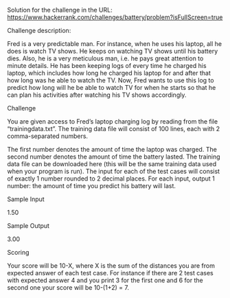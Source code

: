 Solution for the challenge in the URL: https://www.hackerrank.com/challenges/battery/problem?isFullScreen=true

Challenge description:

Fred is a very predictable man. For instance, when he uses his laptop, all he does is watch TV shows. He keeps on watching TV shows until his battery dies. Also, he is a very meticulous man, i.e. he pays great attention to minute details. He has been keeping logs of every time he charged his laptop, which includes how long he charged his laptop for and after that how long was he able to watch the TV. Now, Fred wants to use this log to predict how long will he be able to watch TV for when he starts so that he can plan his activities after watching his TV shows accordingly.

Challenge

You are given access to Fred’s laptop charging log by reading from the file “trainingdata.txt”. The training data file will consist of 100 lines, each with 2 comma-separated numbers.

The first number denotes the amount of time the laptop was charged.
The second number denotes the amount of time the battery lasted.
The training data file can be downloaded here (this will be the same training data used when your program is run). The input for each of the test cases will consist of exactly 1 number rounded to 2 decimal places. For each input, output 1 number: the amount of time you predict his battery will last.

Sample Input

1.50

Sample Output

3.00

Scoring

Your score will be 10-X, where X is the sum of the distances you are from expected answer of each test case. For instance if there are 2 test cases with expected answer 4 and you print 3 for the first one and 6 for the second one your score will be 10-(1+2) = 7.
